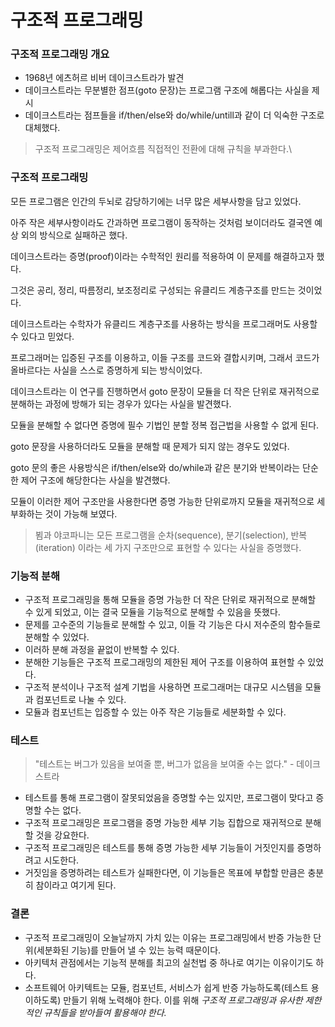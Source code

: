 # 구조적 프로그래밍

### 구조적 프로그래밍 개요

&#x20;

* 1968년 에츠허르 비버 데이크스트라가 발견
* 데이크스트라는 무분별한 점프(goto 문장)는 프로그램 구조에 해롭다는 사실을 제시
* 데이크스트라는 점프들을 if/then/else와 do/while/untill과 같이 더 익숙한 구조로 대체했다.

> 구조적 프로그래밍은 제어흐름 직접적인 전환에 대해 규칙을 부과한다.\
>

&#x20;

### 구조적 프로그래밍

모든 프로그램은 인간의 두뇌로 감당하기에는 너무 많은 세부사항을 담고 있었다.

아주 작은 세부사항이라도 간과하면 프로그램이 동작하는 것처럼 보이더라도 결국엔 예상 외의 방식으로 실패하곤 했다.

&#x20;

데이크스트라는 증명(proof)이라는 수학적인 원리를 적용하여 이 문제를 해결하고자 했다.

그것은 공리, 정리, 따름정리, 보조정리로 구성되는 유클리드 계층구조를 만드는 것이었다.

데이크스트라는 수학자가 유클리드 계층구조를 사용하는 방식을 프로그래머도 사용할 수 있다고 믿었다.

프로그래머는 입증된 구조를 이용하고, 이들 구조를 코드와 결합시키며, 그래서 코드가 올바르다는 사실을 스스로 증명하게 되는 방식이었다.

&#x20;

데이크스트라는 이 연구를 진행하면서 goto 문장이 모듈을 더 작은 단위로 재귀적으로 분해하는 과정에 방해가 되는 경우가 있다는 사실을 발견했다.&#x20;

모듈을 분해할 수 없다면 증명에 필수 기법인 분할 정복 접근법을 사용할 수 없게 된다.

&#x20;

goto 문장을 사용하더라도 모듈을 분해할 때 문제가 되지 않는 경우도 있었다.

goto 문의 좋은 사용방식은 if/then/else와 do/while과 같은 분기와 반복이라는 단순한 제어 구조에 해당한다는 사실을 발견했다.

&#x20;

모듈이 이러한 제어 구조만을 사용한다면 증명 가능한 단위로까지 모듈을 재귀적으로 세부화하는 것이 가능해 보였다.

&#x20;

> 뵘과 야코파니는 모든 프로그램을 순차(sequence), 분기(selection), 반복(iteration) 이라는 세 가지 구조만으로 표현할 수 있다는 사실을 증명했다.

### &#x20;

### 기능적 분해

* 구조적 프로그래밍을 통해 모듈을 증명 가능한 더 작은 단위로 재귀적으로 분해할 수 있게 되었고, 이는 결국 모듈을 기능적으로 분해할 수 있음을 뜻했다.
* 문제를 고수준의 기능들로 분해할 수 있고, 이들 각 기능은 다시 저수준의 함수들로 분해할 수 있었다.
* 이러하 분해 과정을 끝없이 반복할 수 있다.
* 분해한 기능들은 구조적 프로그래밍의 제한된 제어 구조를 이용하여 표현할 수 있었다.
* 구조적 분석이나 구조적 설계 기법을 사용하면 프로그래머는 대규모 시스템을 모듈과 컴포넌트로 나눌 수 있다.
* 모듈과 컴포넌트는 입증할 수 있는 아주 작은 기능들로 세분화할 수 있다.

### 테스트

> "테스트는 버그가 있음을 보여줄 뿐, 버그가 없음을 보여줄 수는 없다." - 데이크스트라

* 테스트를 통해 프로그램이 잘못되었음을 증명할 수는 있지만, 프로그램이 맞다고 증명할 수는 없다.
* 구조적 프로그래밍은 프로그램을 증명 가능한 세부 기능 집합으로 재귀적으로 분해할 것을 강요한다.
* 구조적 프로그래밍은 테스트를 통해 증명 가능한 세부 기능들이 거짓인지를 증명하려고 시도한다.
* 거짓임을 증명하려는 테스트가 실패한다면, 이 기능들은 목표에 부합할 만큼은 충분히 참이라고 여기게 된다.

&#x20;

### 결론

* 구조적 프로그래밍이 오늘날까지 가치 있는 이유는 프로그래밍에서 반증 가능한 단위(세분화된 기능)를 만들어 낼 수 있는 능력 때문이다.
* 아키텍처 관점에서는 기능적 분해를 최고의 실천법 중 하나로 여기는 이유이기도 하다.
* 소프트웨어 아키텍트는 모듈, 컴포넌트, 서비스가 쉽게 반증 가능하도록(테스트 용이하도록) 만들기 위해 노력해야 한다. 이를 위해 _구조적 프로그래밍과 유사한 제한적인 규칙들을 받아들여 활용해야 한다._
